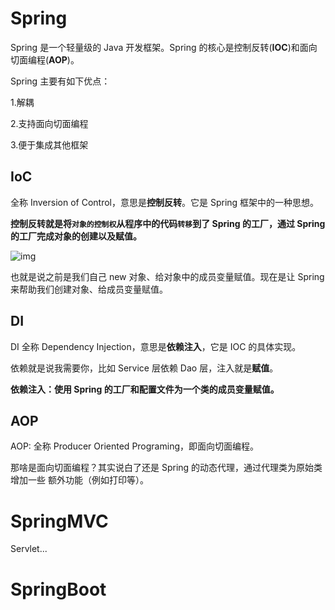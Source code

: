# Spring

Spring 是一个轻量级的 Java 开发框架。Spring 的核心是控制反转(**IOC**)和面向切面编程(**AOP**)。

Spring 主要有如下优点：

1.解耦

2.支持面向切面编程

3.便于集成其他框架

## IoC

全称 Inversion of Control，意思是**控制反转**。它是 Spring 框架中的一种思想。

**控制反转就是将`对象的控制权`从程序中的代码`转移`到了 Spring 的工厂，通过 Spring 的工厂完成对象的创建以及赋值。**

![img](https://p3-juejin.byteimg.com/tos-cn-i-k3u1fbpfcp/b62c0141ba744201b2a5813f73dc426a~tplv-k3u1fbpfcp-zoom-in-crop-mark:3024:0:0:0.awebp)

也就是说之前是我们自己 new 对象、给对象中的成员变量赋值。现在是让 Spring 来帮助我们创建对象、给成员变量赋值。





## DI

DI 全称 Dependency Injection，意思是**依赖注入**，它是 IOC 的具体实现。

依赖就是说我需要你，比如 Service 层依赖 Dao 层，注入就是**赋值**。

**依赖注入：使用 Spring 的工厂和配置文件为一个类的成员变量赋值。**



## AOP

AOP: 全称 Producer Oriented Programing，即面向切面编程。

那啥是面向切面编程？其实说白了还是 Spring 的动态代理，通过代理类为原始类增加一些 额外功能（例如打印等）。



# SpringMVC

Servlet...

# SpringBoot


